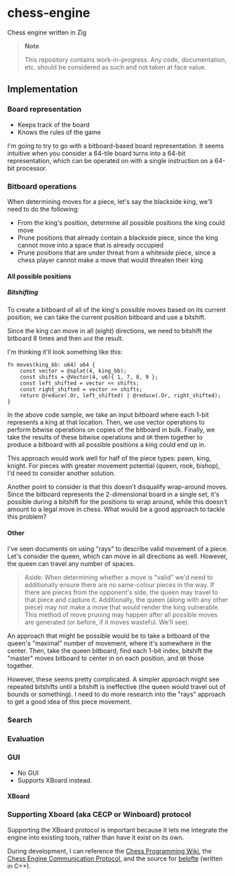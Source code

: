 # chess-engine

Chess engine written in Zig

> **Note**
>
> This repository contains work-in-progress. Any code, documentation, etc. should be considered as such and not taken at face value.

## Implementation

### Board representation

- Keeps track of the board
- Knows the rules of the game

I'm going to try to go with a bitboard-based board representation. It seems intuitive when you consider a 64-tile board turns into a 64-bit representation, which can be operated on with a single instruction on a 64-bit processor.

### Bitboard operations

When determining moves for a piece, let's say the blackside king, we'll need to do the following:

- From the king's position, determine all possible positions the king could move
- Prune positions that already contain a blackside piece, since the king cannot move into a space that is already occupied
- Prune positions that are under threat from a whiteside piece, since a chess player cannot make a move that would threaten their king

#### All possible positions

##### Bitshifting

To create a bitboard of all of the king's possible moves based on its current position, we can take the current position bitboard and use a bitshift.

Since the king can move in all (eight) directions, we need to bitshift the bitboard 8 times and then `and` the result.

I'm thinking it'll look something like this:

```zig
fn moves(king_bb: u64) u64 {
    const vector = @splat(4, king_bb);
    const shifts = @Vector(4, u6){ 1, 7, 8, 9 };
    const left_shifted = vector << shifts;
    const right_shifted = vector >> shifts;
    return @reduce(.Or, left_shifted) | @reduce(.Or, right_shifted);
}
```

In the above code sample, we take an input bitboard where each 1-bit represents a king at that location. Then, we use vector operations to perform bitwise operations on copies of the bitboard in bulk. Finally, we take the results of these bitwise operations and `OR` them together to produce a bitboard with all possible positions a king could end up in.

This approach would work well for half of the piece types: pawn, king, knight. For pieces with greater movement potential (queen, rook, bishop), I'd need to consider another solution.

Another point to consider is that this doesn't disqualify wrap-around moves. Since the bitboard represents the 2-dimensional board in a single set, it's possible during a bitshift for the positions to wrap around, while this doesn't amount to a legal move in chess. What would be a good approach to tackle this problem?

#### Other

I've seen documents on using "rays" to describe valid movement of a piece. Let's consider the queen, which can move in all directions as well. However, the queen can travel any number of spaces.

> Aside: When determining whether a move is "valid" we'd need to additionally ensure there are no same-colour pieces in the way. If there are pieces from the opponent's side, the queen may travel to that piece and capture it. Additionally, the queen (along with any other piece) may not make a move that would render the king vulnerable. This method of move pruning may happen after all possible moves are generated (or before, if it moves wasteful. We'll see).

An approach that might be possible would be to take a bitboard of the queen's "maximal" number of movement, where it's somewhere in the center. Then, take the queen bitboard, find each 1-bit index, bitshift the "master" moves bitboard to center in on each position, and `OR` those together.

However, these seems pretty complicated. A simpler approach might see repeated bitshifts until a bitshift is ineffective (the queen would travel out of bounds or something). I need to do more research into the "rays" approach to get a good idea of this piece movement.

### Search

### Evaluation

### GUI

- No GUI
- Supports XBoard instead.

#### XBoard

### Supporting Xboard (aka CECP or Winboard) protocol

Supporting the XBoard protocol is important because it lets me integrate the engine into existing tools, rather than have it exist on its own.

During development, I can reference the [Chess Programming Wiki](https://www.chessprogramming.org/Main_Page), the [Chess Engine Communication Protocol](http://hgm.nubati.net/newspecs.html), and the source for [belofte](https://sourceforge.net/p/belofte) (written in C++).
